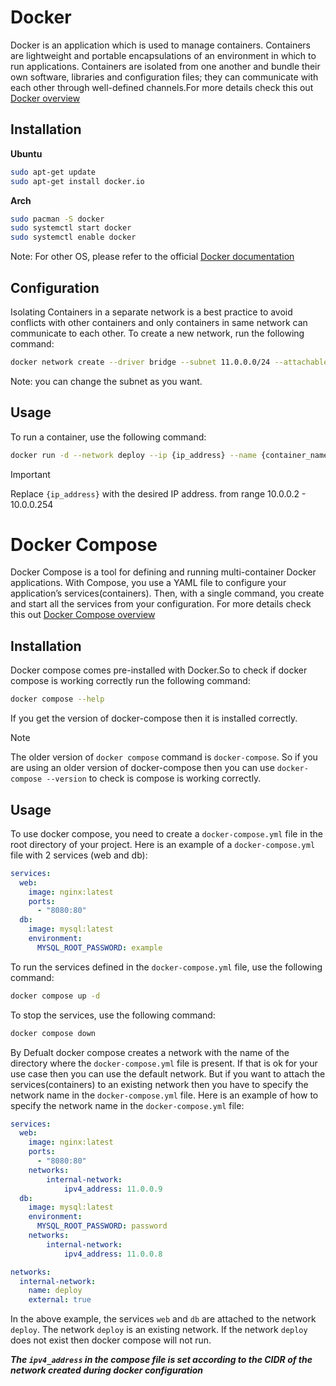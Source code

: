 # Docker
Docker is an application which is used to manage containers. Containers are lightweight and portable encapsulations of an environment in which to run applications. Containers are isolated from one another and bundle their own software, libraries and configuration files; they can communicate with each other through well-defined channels.For more details check this out [Docker overview](https://docs.docker.com/guides/docker-overview/)

## Installation

**Ubuntu**
```bash
sudo apt-get update
sudo apt-get install docker.io
```
**Arch**
```bash
sudo pacman -S docker
sudo systemctl start docker
sudo systemctl enable docker
```
Note: For other OS, please refer to the official [Docker documentation](https://docs.docker.com/get-docker/)

## Configuration
Isolating Containers in a separate network is a best practice to avoid conflicts with other containers and only containers in same network can communicate to each other. To create a new network, run the following command:
```bash
docker network create --driver bridge --subnet 11.0.0.0/24 --attachable deploy
```
Note: you can change the subnet as you want.
## Usage
To run a container, use the following command:
```bash
docker run -d --network deploy --ip {ip_address} --name {container_name} {image_name}
```
> [!IMPORTANT]
> Replace `{ip_address}` with the desired IP address. from range 10.0.0.2 - 10.0.0.254

# Docker Compose 
Docker Compose is a tool for defining and running multi-container Docker applications. With Compose, you use a YAML file to configure your application’s services(containers). Then, with a single command, you create and start all the services from your configuration. For more details check this out [Docker Compose overview](https://docs.docker.com/compose/)

## Installation
Docker compose comes pre-installed with Docker.So to check if docker compose is working correctly run the following command:
```bash
docker compose --help
```
If you get the version of docker-compose then it is installed correctly.

> [!NOTE]
> The older version of `docker compose` command is `docker-compose`. So if you are using an older version of docker-compose then you can use `docker-compose --version` to check is compose is working correctly.

## Usage
To use docker compose, you need to create a `docker-compose.yml` file in the root directory of your project. Here is an example of a `docker-compose.yml` file with 2 services (web and db):
```yaml
services:
  web:
    image: nginx:latest
    ports:
      - "8080:80"
  db:
    image: mysql:latest
    environment:
      MYSQL_ROOT_PASSWORD: example
```
To run the services defined in the `docker-compose.yml` file, use the following command:
```bash
docker compose up -d
```
To stop the services, use the following command:
```bash
docker compose down
```
By Defualt docker compose creates a network with the name of the directory where the `docker-compose.yml` file is present. If that is ok for your use case then you can use the default network. But if you want to attach the services(containers) to an existing network then you have to specify the network name in the `docker-compose.yml` file. Here is an example of how to specify the network name in the `docker-compose.yml` file:
```yaml
services:
  web:
    image: nginx:latest
    ports:
      - "8080:80"
    networks:
        internal-network:
            ipv4_address: 11.0.0.9
  db:
    image: mysql:latest
    environment:
      MYSQL_ROOT_PASSWORD: password
    networks:
        internal-network:
            ipv4_address: 11.0.0.8   

networks:
  internal-network:
    name: deploy 
    external: true
```
In the above example, the services `web` and `db` are attached to the network `deploy`. The network `deploy` is an existing network. If the network `deploy` does not exist then docker compose will not run.

***The `ipv4_address` in the compose file is set according to the CIDR of the network created during docker configuration***

